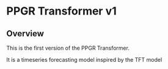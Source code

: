 # PPGR Transformer v1

## Overview

This is the first version of the PPGR Transformer. 

It is a timeseries forecasting model inspired by the TFT model 

